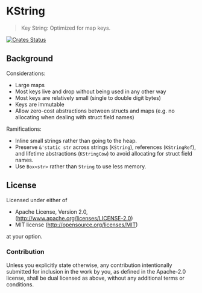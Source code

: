 KString
===========

> Key String: Optimized for map keys.

[![Crates Status](https://img.shields.io/crates/v/kstring.svg)](https://crates.io/crates/kstring)

## Background

Considerations:
- Large maps
- Most keys live and drop without being used in any other way
- Most keys are relatively small (single to double digit bytes)
- Keys are immutable
- Allow zero-cost abstractions between structs and maps (e.g. no allocating
  when dealing with struct field names)

Ramifications:
- Inline small strings rather than going to the heap.
- Preserve `&'static str` across strings (`KString`),
  references (`KStringRef`), and lifetime abstractions (`KStringCow`) to avoid
  allocating for struct field names.
- Use `Box<str>` rather than `String` to use less memory.

## License

Licensed under either of

 * Apache License, Version 2.0, (http://www.apache.org/licenses/LICENSE-2.0)
 * MIT license (http://opensource.org/licenses/MIT)

at your option.

### Contribution

Unless you explicitly state otherwise, any contribution intentionally
submitted for inclusion in the work by you, as defined in the Apache-2.0
license, shall be dual licensed as above, without any additional terms or
conditions.
